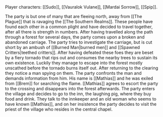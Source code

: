 Player characters: [[Sudo]], [[Vauralok Vulane]], [[Mardai Sorrow]], [[Spip]].

The party is but one of many that are fleeing north, away from [[The Plague]] that is ravaging the [[The Southern Realms]]. These people have found each other in a common plight and have decided to travel together, after all there is strength in numbers. After having travelled along the path through a forest for several days, the party comes upon a broken and abandoned carriage. The party tries to investigate the carriage, but is cut short by an ambush of [[Burned Man|burned men]] and [[Spawned Critters|teethed critters]]. After having defeated these foes they are beset by a fiery tornado that rips out and consumes the nearby trees to sustain its own existence. Luckily they manage to escape into the forest mostly unscathed before the tornado burns itself out. After returning to the clearing they notice a man spying on them. The party confronts the man and demands information from him. His name is [[Mathias]] and he was exiled from [[Brem]] for searching the flame. [[Mathias]] agrees to escort the party to the crossing and disappears into the forest afterwards. The party enters the village and decides to go to the inn, the laughing pig, where they buy food and drink. They talk to the innkeeper and an old woman who seems to have known [[Mathias]], and on her insistence the party decides to visit the priest of the village who resides in the central chapel.